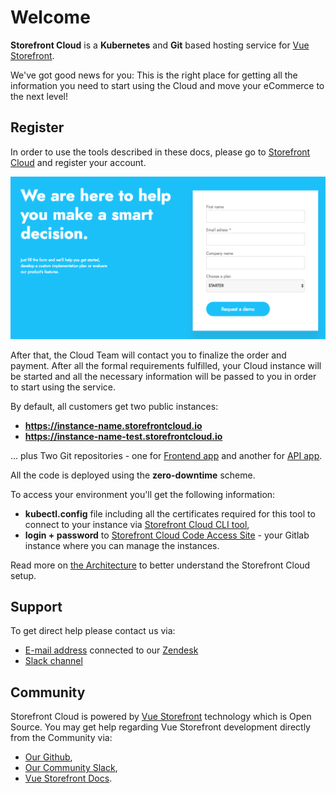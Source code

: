 # Welcome

**Storefront Cloud** is a **Kubernetes** and **Git** based hosting service for [Vue Storefront](http://github.com/DivanteLtd/vue-storefront).

We've got good news for you: This is the right place for getting all the information you need to start using the Cloud and move your eCommerce to the next level!

## Register

In order to use the tools described in these docs, please go to <a href="https://storefrontcloud.io">Storefront Cloud</a> and register your account. 

<a href="https://storefrontcloud.io" target="_blank"><img src="/doc/registration-form.png" alt="Registration form" /></a>

After that, the Cloud Team will contact you to finalize the order and payment. After all the formal requirements fulfilled, your Cloud instance will be started and all the necessary information will be passed to you in order to start using the service.

By default, all customers get two public instances:

- **https://instance-name.storefrontcloud.io**
- **https://instance-name-test.storefrontcloud.io**

... plus Two Git repositories - one for [Frontend app](http://github.com/DivanteLtd/vue-storefront) and another for [API app](https://github.com/DivanteLtd/vue-storefront-api).

All the code is deployed using the **zero-downtime** scheme.

To access your environment you'll get the following information:

- **kubectl.config** file including all the certificates required for this tool to connect to your instance via [Storefront Cloud CLI tool](https://github.com/StorefrontCloud/storefrontcloud-cli),
- **login + password** to [Storefront Cloud Code Access Site](https://code.storefrontcloud.io) - your Gitlab instance where you can manage the instances.

Read more on [the Architecture](getting-started/architecture.html) to better understand the Storefront Cloud setup.

## Support

To get direct help please contact us via:

- [E-mail address](mailto:support@storefrontcloud.io) connected to our [Zendesk](https://storefrontcloud.zendesk.com/)
- [Slack channel](http://storefrontcloud.slack.com)

## Community

Storefront Cloud is powered by [Vue Storefront](https://vuestorefront.io) technology which is Open Source. You may get help regarding Vue Storefront development directly from the Community via:

- [Our Github](http://github.com/DivanteLtd/vue-storefront),
- [Our Community Slack](https://slack.vuestorefront.io),
- [Vue Storefront Docs](http://divanteltd.github.io/vue-storefront/).
